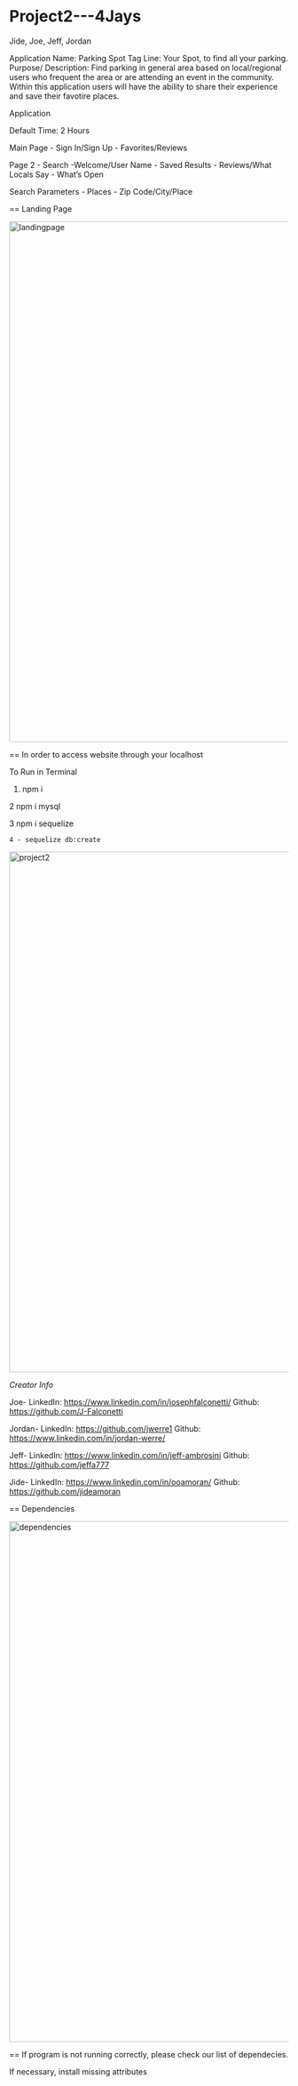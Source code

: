 # Project2---4Jays

Jide, Joe, Jeff, Jordan

Application Name: Parking Spot
Tag Line: Your Spot, to find all your parking.
Purpose/ Description: Find parking in general area based on local/regional users who frequent the area or are attending an event in the community. Within this application users will have the ability to share their experience and save their favotire places.


Application

Default Time: 2 Hours

Main Page 
	- Sign In/Sign Up
	- Favorites/Reviews

Page 2 
	- Search
	-Welcome/User Name
	- Saved Results
	- Reviews/What Locals Say
	- What’s Open

Search Parameters
	- Places - Zip Code/City/Place


== Landing Page

<img width="937" alt="landingpage" src="https://user-images.githubusercontent.com/37279232/56252861-ee842580-6087-11e9-8f1d-8d80045a1e1b.png">


== In order to access website through your localhost

To Run in Terminal

1. npm i

2 npm i mysql

3 npm i sequelize

	4 - sequelize db:create 
  
<img width="937" alt="project2" src="https://user-images.githubusercontent.com/37279232/56252875-065ba980-6088-11e9-8a49-1c24394c9034.png">

*Creator Info*

Joe-
LinkedIn: https://www.linkedin.com/in/josephfalconetti/
Github: https://github.com/J-Falconetti

Jordan-
LinkedIn: https://github.com/jwerre1
Github: https://www.linkedin.com/in/jordan-werre/

Jeff-
LinkedIn: https://www.linkedin.com/in/jeff-ambrosini
Github: https://github.com/jeffa777

Jide-
LinkedIn: https://www.linkedin.com/in/ooamoran/
Github: https://github.com/jideamoran



== Dependencies

<img width="937" alt="dependencies" src="https://user-images.githubusercontent.com/37279232/56426250-93b81d00-6285-11e9-83a9-138c0f043f63.png">



== If program is not running correctly, please check our list of dependecies.


If necessary, install missing attributes




